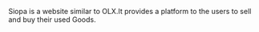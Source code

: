 Siopa is a website similar to OLX.It provides a platform to the users to sell and buy their used Goods.
